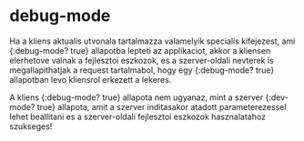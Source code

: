
# debug-mode
  Ha a kliens aktualis utvonala tartalmazza valamelyik specialis kifejezest, ami {:debug-mode? true}
  allapotba lepteti az applikaciot, akkor a kliensen elerhetove valnak a fejlesztoi eszkozok,
  es a szerver-oldali nevterek is megallapithatjak a request tartalmabol, hogy egy {:debug-mode? true}
  allapotban levo kliensrol erkezett a lekeres.

  A kliens {:debug-mode? true} allapota nem ugyanaz, mint a szerver {:dev-mode? true} allapota, amit
  a szerver inditasakor atadott parameterezessel lehet beallitani es a szerver-oldali fejlesztoi eszkozok
  hasznalatahoz szukseges!
